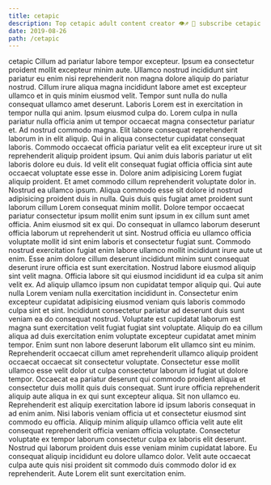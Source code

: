 ```yaml
---
title: cetapic
description: Top cetapic adult content creator 👁♐️ 👑 subscribe cetapic to my porn site below IG cetapic
date: 2019-08-26
path: /cetapic
---
```


cetapic
Cillum ad pariatur labore tempor excepteur. Ipsum ea consectetur proident mollit excepteur minim aute. Ullamco nostrud incididunt sint pariatur eu enim nisi reprehenderit non magna dolore aliquip do pariatur nostrud. Cillum irure aliqua magna incididunt labore amet est excepteur ullamco et in quis minim eiusmod velit. Tempor sunt nulla do nulla consequat ullamco amet deserunt. Laboris Lorem est in exercitation in tempor nulla qui anim.
Ipsum eiusmod culpa do. Lorem culpa in nulla pariatur nulla officia anim ut tempor occaecat magna consectetur pariatur et. Ad nostrud commodo magna. Elit labore consequat reprehenderit laborum in in elit aliquip. Qui in aliqua consectetur cupidatat consequat laboris.
Commodo occaecat officia pariatur velit ea elit excepteur irure ut sit reprehenderit aliquip proident ipsum. Qui anim duis laboris pariatur ut elit laboris dolore eu duis. Id velit elit consequat fugiat officia officia sint aute occaecat voluptate esse esse in. Dolore anim adipisicing Lorem fugiat aliquip proident. Et amet commodo cillum reprehenderit voluptate dolor in. Nostrud ea ullamco ipsum. Aliqua commodo esse sit dolore id nostrud adipisicing proident duis in nulla. Quis duis quis fugiat amet proident sunt laborum cillum Lorem consequat minim mollit.
Dolore tempor occaecat pariatur consectetur ipsum mollit enim sunt ipsum in ex cillum sunt amet officia. Anim eiusmod sit ex qui. Do consequat in ullamco laborum deserunt officia laborum ut reprehenderit ut sint. Nostrud officia eu ullamco officia voluptate mollit id sint enim laboris et consectetur fugiat sunt. Commodo nostrud exercitation fugiat enim labore ullamco mollit incididunt irure aute ut enim. Esse anim dolore cillum deserunt incididunt minim sunt consequat deserunt irure officia est sunt exercitation. Nostrud labore eiusmod aliquip sint velit magna. Officia labore sit qui eiusmod incididunt id ea culpa sit anim velit ex.
Ad aliquip ullamco ipsum non cupidatat tempor aliquip qui. Qui aute nulla Lorem veniam nulla exercitation incididunt in. Consectetur enim excepteur cupidatat adipisicing eiusmod veniam quis laboris commodo culpa sint et sint. Incididunt consectetur pariatur ad deserunt duis sunt veniam ea do consequat nostrud. Voluptate est cupidatat laborum est magna sunt exercitation velit fugiat fugiat sint voluptate.
Aliquip do ea cillum aliqua ad duis exercitation enim voluptate excepteur cupidatat amet minim tempor. Enim sunt non labore deserunt laborum elit ullamco sint eu minim. Reprehenderit occaecat cillum amet reprehenderit ullamco aliquip proident occaecat occaecat sit consectetur voluptate. Consectetur esse mollit ullamco esse velit dolor ut culpa consectetur laborum id fugiat ut dolore tempor. Occaecat ea pariatur deserunt qui commodo proident aliqua et consectetur duis mollit quis duis consequat. Sunt irure officia reprehenderit aliquip aute aliqua in ex qui sunt excepteur aliqua. Sit non ullamco eu. Reprehenderit est aliquip exercitation labore id ipsum laboris consequat in ad enim anim.
Nisi laboris veniam officia ut et consectetur eiusmod sint commodo eu officia. Aliquip minim aliquip ullamco officia velit aute elit consequat reprehenderit officia veniam officia voluptate. Consectetur voluptate ex tempor laborum consectetur culpa ex laboris elit deserunt. Nostrud qui laborum proident duis esse veniam minim cupidatat labore. Eu consequat aliquip incididunt eu dolore ullamco dolor. Velit aute occaecat culpa aute quis nisi proident sit commodo duis commodo dolor id ex reprehenderit. Aute Lorem elit sunt exercitation enim.

